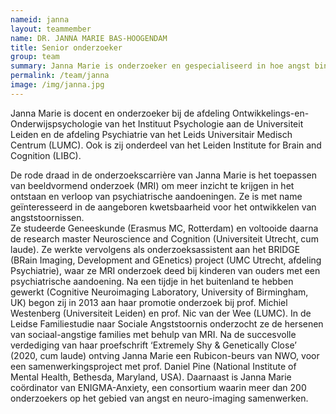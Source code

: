 ```yaml
---
nameid: janna
layout: teammember
name: DR. JANNA MARIE BAS-HOOGENDAM
title: Senior onderzoeker
group: team
summary: Janna Marie is onderzoeker en gespecialiseerd in hoe angst binnen familie voorkomt. Daarnaast is ze docent bij de afdeling Ontwikkelings- en Onderwijspychologie aan de Universiteit Leiden.
permalink: /team/janna
image: /img/janna.jpg
---
```


Janna Marie is docent en onderzoeker bij de afdeling Ontwikkelings-en-Onderwijspsychologie van het Instituut Psychologie aan de Universiteit Leiden en de afdeling Psychiatrie van het Leids Universitair Medisch Centrum (LUMC). Ook is zij onderdeel van het Leiden Institute for Brain and Cognition (LIBC). 
<br>

De rode draad in de onderzoekscarrière van Janna Marie is het toepassen van beeldvormend onderzoek (MRI) om meer inzicht te krijgen in het ontstaan en verloop van psychiatrische aandoeningen. Ze is met name geïnteresseerd in de aangeboren kwetsbaarheid voor het ontwikkelen van angststoornissen. 
<br>
Ze studeerde Geneeskunde (Erasmus MC, Rotterdam) en voltooide daarna de research master Neuroscience and Cognition (Universiteit Utrecht, cum laude). Ze werkte vervolgens als onderzoeksassistent aan het BRIDGE (BRain Imaging, Development and GEnetics) project (UMC Utrecht, afdeling Psychiatrie), waar ze MRI onderzoek deed bij kinderen van ouders met een psychiatrische aandoening. Na een tijdje in het buitenland te hebben gewerkt (Cognitive Neuroimaging Laboratory, University of Birmingham, UK) begon zij in 2013 aan haar promotie onderzoek bij prof. Michiel Westenberg (Universiteit Leiden) en prof. Nic van der Wee (LUMC). In de Leidse Familiestudie naar Sociale Angststoornis onderzocht ze de hersenen van sociaal-angstige families met behulp van MRI. Na de succesvolle verdediging van haar proefschrift ‘Extremely Shy & Genetically Close’ (2020, cum laude) ontving Janna Marie een Rubicon-beurs van NWO, voor een samenwerkingsproject met prof. Daniel Pine (National Institute of Mental Health, Bethesda, Maryland, USA). Daarnaast is Janna Marie coördinator van ENIGMA-Anxiety, een consortium waarin meer dan 200 onderzoekers op het gebied van angst en neuro-imaging samenwerken. 

